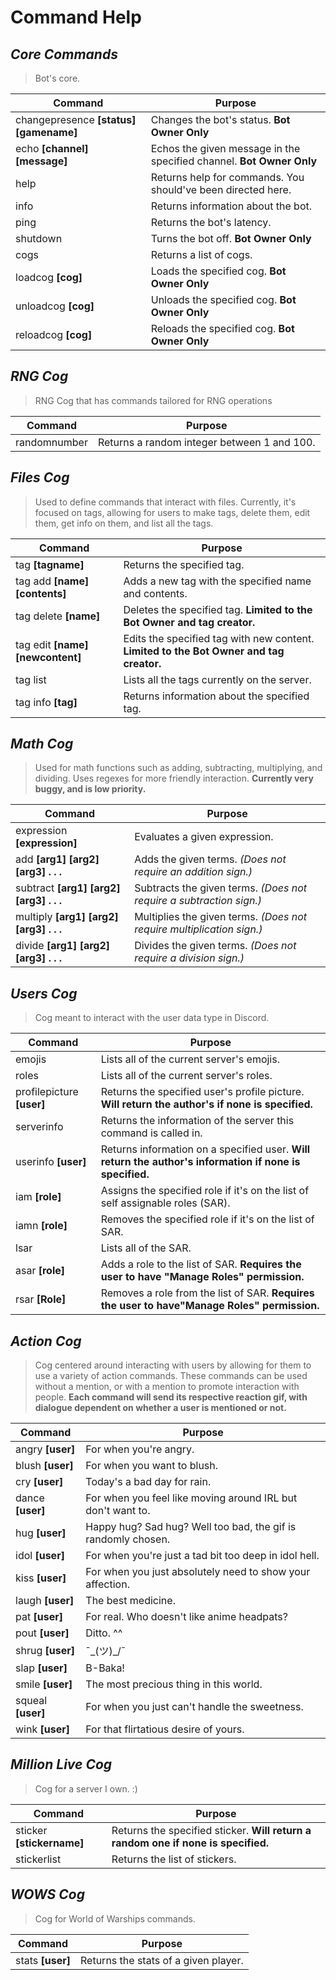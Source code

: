 # Command Help

## *Core Commands*
> Bot's core.

|Command| Purpose
|--|--|
|changepresence **[status] [gamename]**|Changes the bot's status. **Bot Owner Only**
|echo **[channel] [message]** | Echos the given message in the specified channel. **Bot Owner Only**
|help|Returns help for commands. You should've been directed here.
|info| Returns information about the bot.
|ping | Returns the bot's latency.
|shutdown|Turns the bot off. **Bot Owner Only** |
|cogs| Returns a list of cogs.
|loadcog **[cog]** | Loads the specified cog. **Bot Owner Only**
|unloadcog **[cog]**| Unloads the specified cog. **Bot Owner Only**
|reloadcog **[cog]** | Reloads the specified cog. **Bot Owner Only**


## *RNG Cog*

> RNG Cog that has commands tailored for RNG operations

|Command| Purpose
|--|--|
|randomnumber|Returns a random integer between 1 and 100.

## *Files Cog*
> Used to define commands that interact with files. Currently, it's focused on tags, allowing for users to make tags, delete them, edit them, get info on them, and list all the tags.

|Command| Purpose
|--|--|
|tag **[tagname]**|Returns the specified tag.
|tag add **[name] [contents]**| Adds a new tag with the specified name and contents.
|tag delete **[name]**| Deletes the specified tag. **Limited to the Bot Owner and tag creator.**
|tag edit **[name] [newcontent]**| Edits the specified tag with new content. **Limited to the Bot Owner and tag creator.**
|tag list| Lists all the tags currently on the server.
|tag info **[tag]**| Returns information about the specified tag.


## *Math Cog*
> Used for math functions such as adding, subtracting, multiplying, and dividing. Uses regexes for more friendly interaction. **Currently very buggy, and is low priority.**

|Command| Purpose
|--|--|
|expression **[expression]**|Evaluates a given expression.
|add **[arg1] [arg2] [arg3] . . .**| Adds the given terms. *(Does not require an addition sign.)*
|subtract **[arg1] [arg2] [arg3] . . .**| Subtracts the given terms. *(Does not require a subtraction sign.)*
|multiply **[arg1] [arg2] [arg3] . . .**| Multiplies the given terms. *(Does not require multiplication sign.)*
|divide **[arg1] [arg2] [arg3] . . .**| Divides the given terms. *(Does not require a division sign.)*

## *Users Cog*
> Cog meant to interact with the user data type in Discord.

|Command| Purpose
|--|--|
|emojis| Lists all of the current server's emojis.
|roles| Lists all of the current server's roles.
|profilepicture **[user]**| Returns the specified user's profile picture. **Will return the author's if none is specified.**
|serverinfo| Returns the information of the server this command is called in.
|userinfo **[user]**|Returns information on a specified user. **Will return the author's information if none is specified.**
|iam **[role]**| Assigns the specified role if it's on the list of self assignable roles (SAR).
|iamn **[role]**| Removes the specified role if it's on the list of SAR.
|lsar| Lists all of the SAR.
|asar **[role]**| Adds a role to the list of SAR. **Requires the user to have "Manage Roles" permission.**
|rsar **[Role]**| Removes a role from the list of SAR. **Requires the user to have"Manage Roles" permission.**


## *Action Cog*
> Cog centered around interacting with users by allowing for them to use a variety of action commands.
> These commands can be used without a mention, or with a mention to promote interaction with people.
>  **Each command will send its respective reaction gif, with dialogue dependent on whether a user is mentioned or not.**

|Command| Purpose
|--|--|
|angry **[user]**|For when you're angry.
|blush **[user]**|For when you want to blush.
|cry **[user]**|Today's a bad day for rain.
|dance **[user]**|For when you feel like moving around IRL but don't want to.
|hug **[user]**|Happy hug? Sad hug? Well too bad, the gif is randomly chosen.
|idol **[user]**|For when you're just a tad bit too deep in idol hell.
|kiss **[user]**| For when you just absolutely need to show your affection.
|laugh **[user]**| The best medicine.
|pat **[user]**| For real. Who doesn't like anime headpats?
|pout **[user]**| Ditto. ^^
|shrug **[user]**| ¯\_(ツ)_/¯
|slap **[user]**| B-Baka!
|smile **[user]**| The most precious thing in this world.
|squeal **[user]**| For when you just can't handle the sweetness.
|wink **[user]**| For that flirtatious desire of yours.



## *Million Live Cog*
> Cog for a server I own. :)

|Command| Purpose
|--|--|
|sticker **[stickername]**|Returns the specified sticker. **Will return a random one if none is specified.**
| stickerlist| Returns the list of stickers.

## *WOWS Cog*
> Cog for World of Warships commands.

|Command| Purpose
|--|--|
|stats **[user]**|Returns the stats of a given player.
